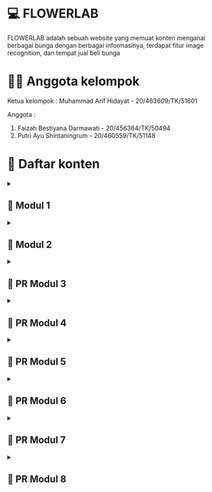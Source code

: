 # 💻 FLOWERLAB
FLOWERLAB adalah sebuah website yang memuat konten menganai berbagai bunga dengan berbagai informasinya, terdapat fitur image recognition, dan tempat jual beli bunga

# 👨‍💻 Anggota kelompok
Ketua kelompok : 
Muhammad Arif Hidayat - 20/463609/TK/51601 <br>

Anggota :
1. Faizah Bestiyana Darmawati - 20/456364/TK/50494
2. Putri Ayu Shintaningrum - 20/460559/TK/51148

# 📃 Daftar konten
<details markdown="1">
<summary><h2>🔽 Modul 1</h2></summary>

## Latar Belakang
Anggrek merupakan salah satu tanaman hias yang banyak diminati dan dicari oleh penikmat tanam-tanaman khususunya anggrek. Oleh karena itu, saat ini bisnis penjualan anggrek adalah bisnis yang menjanjikan dan memiliki pasar yang jelas. Namun, anggrek memiliki berbagai jenis yang tiap jenisnya memiliki nilai yang berbeda. 

## Rumusan Permasalahan
Masih banyak peminat anggrek yang belum mengetahui jenis-jenis anggrek.  
Tempat jual beli khusus anggrek masih terbatas. 

## Ide solusi
Membuat web app yang terintegrasi AI. 

## Rencana Fitur-Fitur
![Gambar rancangan fitur-fitur aplikasi](asset/rancangan-fitur.png)

## Analisis Kompetitor
![kompetitor-1](asset/kompetitor-1.png)
![kompetitor-2](asset/kompetitor-2.png)
![kompetitor-3](asset/kompetitor-3.png)

</details>


<details markdown="1">
<summary><h2>🔽 Modul 2</h2></summary>

## Tujuan dari produk
Tujuannya adalah untuk para peminat bunga anggrek yang masih kebingungan dalam membedakan tiap jenis bunga anggrek, mereka dapat memanfaatkan fitur image recognition untuk mengetahui jenis anggrek yang mereka inginkan. Selain itu ada platform untuk mempertemukan antara penjual dan pembeli bunga anggrek (transaksi dilakukan di luar web).

## Pengguna Potensial dan Kebutuhan Para Pengguna
- Peminat Bunga Anggrek : informasi terkait setiap jenis bunga anggrek
- Penjual Bunga Anggrek : platform penjualan bunga anggrek
- Pembeli Bunga Anggrek : platform pembelian bunga anggrek

## Use case
![use-case](asset/usecase.png)

## Functional Requirements
![func-req](asset/functional-req.png)

## ERD
![erd](asset/erd.png)

## Lo-Fi Design

### Page Landing Page
![ladingpage](asset/pages/Landing_Page.png)

### Page Flowerlab Marketplace
![marketplace](asset/pages/Jual_beli.png)

### Page Sign Up/Register
![SignUp](asset/pages/Sign_up_penjual.png)

### Page Login
![login](asset/pages/Login_penjual.png)

### Page Profile Penjual
![profilepenjual](asset/pages/Profil_Penjual.png)

### Page Menambah Produk Bunga
![InputBunga](asset/pages/Input_bunga.png)

### Page Deskripsi Bunga
![DeskripsiBunga](asset/pages/Deskripsi_bunga.png)

### Page 404 not found
![404](asset/pages/404.png)

## Gantt Chart
![ganttchart](asset/ganchart.png)

</details>


<details markdown="1">
<summary><h2>🔽 PR Modul 3</h2></summary>

## Rangkuman
![image](https://user-images.githubusercontent.com/71450198/224602242-3cd5d3bf-d17c-4996-bfbf-f4753523c742.png)

## Issue Yang Dikerjakan
### Mencari Desain Web
![image](https://user-images.githubusercontent.com/71450198/224627520-6b577205-25fc-4482-a83d-30a831f0998e.png)

### Mencari Color Palette
![image](https://user-images.githubusercontent.com/71450198/224627631-64f7cd5a-d1d2-4405-88e7-6d79f56c6d19.png)

### Membuat Hi-Fi Wireframe
![image](https://user-images.githubusercontent.com/71450198/224627765-c5754ea3-67e3-44a1-9b35-db6fc1ff9347.png)

### Mengumpulkan Dataset AI
![image](https://user-images.githubusercontent.com/71450198/224627983-55da846f-a7d1-4e33-ad07-0e9229b0093c.png)

### Mengupdate Github Pages
![image](https://user-images.githubusercontent.com/71450198/224628150-9b2cc037-5000-4c2e-ba7f-0501b7f49a89.png)

[[PR Modul 4 selengkapnya]](https://docs.google.com/document/d/147SH6SlzbMyHlm8dcoOZ1TwMgDPipiZ8/edit?usp=sharing&ouid=101317987323399690576&rtpof=true&sd=true)

## Peran Anggota
![image](https://user-images.githubusercontent.com/71450198/224601676-fa3a4407-1d1b-4566-8150-0f3edf5a18db.png)

</details>


<details markdown="1">
<summary><h2>🔽 PR Modul 4</h2></summary>

## Rangkuman 
![image](https://user-images.githubusercontent.com/71450198/226402725-63f60989-be6f-4fdb-b94a-c47dc327efc6.png)

## Issue Yang Dikerjakan
### Mencari Desain Web
![image](https://user-images.githubusercontent.com/71450198/226403357-7b9100c0-2d80-4170-9331-f1e9ecf26346.png)

### Membuat Hi-Fi Wireframe
![image](https://user-images.githubusercontent.com/71450198/226403488-9b403d52-6239-4b8d-8d5e-1b440c885c4b.png)

### Mengumpulkan dataset AI
![image](https://user-images.githubusercontent.com/71450198/226403964-d1f673bd-1dd1-42a1-91a3-13b949f95337.png)

### Melakukan training pada AI 
![image](https://user-images.githubusercontent.com/71450198/226404095-969c444f-2ee1-497f-9f41-8c237b322a01.png)

### Mengembangkan Backend 
![image](https://user-images.githubusercontent.com/71450198/226404209-a97b3348-c581-4409-81f3-38ef78802a5a.png)

[[Issue yang dikerjakan selengkapnya]](https://docs.google.com/document/d/1FlC4jqixT_j93HiL71J8u2EOSfztL4M2/edit?usp=sharing&ouid=101317987323399690576&rtpof=true&sd=true)

</details>


<details markdown="1">
<summary><h2>🔽 PR Modul 5</h2></summary>

## Rangkuman 
![image](https://user-images.githubusercontent.com/71450198/227977664-4717c663-d0d5-47dd-8c35-8098285ec714.png)

## Issue Yang Dikerjakan
### Mengumpulkan dataset AI
![image](https://user-images.githubusercontent.com/71450198/227977750-8480de0e-faf5-4d38-8311-8e941f836e02.png)

### Melakukan training pada AI
![image](https://user-images.githubusercontent.com/71450198/227977920-d58d8283-1d8e-49e8-9f59-c14bc5b2014f.png)

### Mengembangkan Backend
![image](https://user-images.githubusercontent.com/71450198/227978198-3421417d-3318-43b5-9e2b-a176c8dca9e6.png)

### Mengembangkan Frontend 
![image](https://user-images.githubusercontent.com/71450198/227978771-2ca27321-01e6-4e7e-a454-4e608face0c1.png)

[[PR Modul 5 selengkapnya]](https://docs.google.com/document/d/1FVr68R6Ajp6YJXDSStNJcRclXvygFID1/edit?usp=sharing&ouid=101317987323399690576&rtpof=true&sd=true)

</details>

<details markdown="1">
<summary><h2>🔽 PR Modul 6</h2></summary>

## Rangkuman 
![image](https://user-images.githubusercontent.com/71450198/235478930-80771cbb-1297-4038-a25c-d6b8019dc17e.png)

## Issue Yang Dikerjakan
### Mengumpulkan dataset AI
![image](https://user-images.githubusercontent.com/71450198/235551674-53d1be5b-33d3-41bb-a9e9-13a8f8656be3.png)

### Melakukan training pada AI
![image](https://user-images.githubusercontent.com/71450198/235551731-e3a8cf5d-8443-46d3-9de2-365f5d512a97.png)

### Mengembangkan Frontend 
![image](https://user-images.githubusercontent.com/71450198/235479244-1f486739-6027-4d69-b5e2-5424d2318ccf.png)

[[PR Modul 6 selengkapnya]](https://docs.google.com/document/d/18yEjgytAe4D0aGtAjD_zz3wV-8-LpdDC/edit?usp=sharing&ouid=110444669863654736771&rtpof=true&sd=true)

</details>

<details markdown="1">
<summary><h2>🔽 PR Modul 7</h2></summary>

## Rangkuman 
![image](https://user-images.githubusercontent.com/71450198/236839756-1146369c-a992-4790-93c9-0b978e04a4b4.png)

## Issue Yang Dikerjakan
### Mengumpulkan dataset AI
![image](https://user-images.githubusercontent.com/71450198/236839698-abdc8561-6b60-41c6-9fbc-d2e59f107762.png)

### Melakukan training pada AI
![image](https://user-images.githubusercontent.com/71450198/236839587-9d18a1ad-a617-4782-bc96-cde4569dfcda.png)

### Mengembangkan Frontend 
![image](https://user-images.githubusercontent.com/71450198/236839479-a5bdf6e1-1119-4725-9069-b1818d78409a.png)

[[PR Modul 7 selengkapnya]](https://docs.google.com/document/d/1NvkOBs-O1nxECXJ6j4NQN3rzqPoxfsNy/edit?usp=sharing&ouid=101317987323399690576&rtpof=true&sd=true)

</details>


</details>

<details markdown="1">
<summary><h2>🔽 PR Modul 8</h2></summary>

## Rangkuman 
![image](https://github.com/mhmd-arif/FlowerLab-Frontend/assets/71450198/50c73c2f-2503-4255-a100-422f5351426b)

## Issue Yang Dikerjakan
### Mengumpulkan dataset AI
![image](https://github.com/mhmd-arif/FlowerLab-Frontend/assets/71450198/174d492f-acf4-4cce-98ef-a0209e973a48)

### Melakukan training pada AI
![image](https://github.com/mhmd-arif/FlowerLab-Frontend/assets/71450198/b4a88850-1e26-4a59-a132-b1783d63a346)

### Mengembangkan Frontend 
![image](https://github.com/mhmd-arif/FlowerLab-Frontend/assets/71450198/55fda56f-74db-4f0a-87f5-7e5f0b11c11d)

[[PR Modul 8 selengkapnya]](https://docs.google.com/document/d/1nADpxKBYXiDEEylDzqG2WkruMQeiA14u/edit?usp=sharing&ouid=101317987323399690576&rtpof=true&sd=true)

</details>
